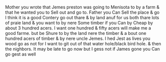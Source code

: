 Mother you wrote that Jemes preston was going to Menisota to by a farm & that he wanted you to Sell out and go to. Father you Can Sell the place & go I think it is a good Contery go out thare & by land anuf for us both thare lots of praie land & you want to by nere Some timber if you Can by Cheap by about 3 hundred acers. I want one hundred & fifty acers will make me a good farme. but be Shure to by the land nere the timber & a bout one hundred acers of timber & by nere uncle Jemes. I hed Jest as lives you wood go as not for I want to git out of that water hole/black bird hole. & then the nighbors. It may be late to go now but I gess not if James gone you Can go gest as well